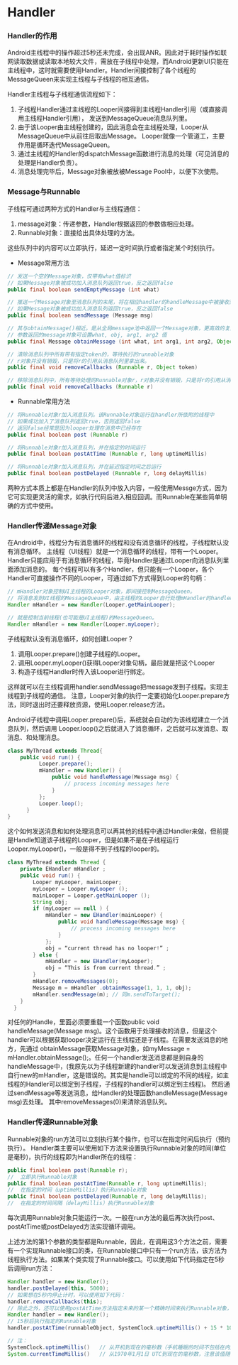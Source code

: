Handler
===


### Handler的作用

Android主线程中的操作超过5秒还未完成，会出现ANR。因此对于耗时操作如联网读取数据或读取本地较大文件，需放在子线程中处理，而Android更新UI只能在主线程中，这时就需要使用Handler。Handler间接控制了各个线程的MessageQueen来实现主线程与子线程的相互通信。

Handler主线程与子线程通信流程如下：

1. 子线程Handler通过主线程的Looper间接得到主线程Handler引用（或直接调用主线程Handler引用），
发送到MessageQueue消息队列里。
2. 由于该Looper由主线程创建的，因此消息会在主线程处理，Looper从MessageQueue中从前往后取出Message。
Looper就像一个管道工，主要作用是循环迭代MessageQueen。
3. 通过主线程的Handler的dispatchMessage函数进行消息的处理（可见消息的处理是Handler负责）。
4. 消息处理完毕后，Message对象被放被Message Pool中，以便下次使用。


### Message与Runnable

子线程可通过两种方式的Handler与主线程通信：

1. message对象：传递参数，Handler根据返回的参数做相应处理。
2. Runnable对象：直接给出具体处理的方法。

这些队列中的内容可以立即执行，延迟一定时间执行或者指定某个时刻执行。

- Message常用方法

```java
// 发送一个空的Message对象，仅带有what值标识
// 如果Message对象被成功加入消息队列返回true，反之返回false
public final boolean sendEmptyMessage (int what)

// 推送一个Message对象至消息队列的末尾，将在相应handler的handleMessage中被接收到。
// 如果Message对象被成功加入消息队列返回true，反之返回false
public final boolean sendMessage (Message msg)

// 其与obtainMessage()相近。是从全局message池中返回一个Message对象，更高效的复用
// 参数返回的message对象可设置what, obj, arg1, arg2 值
public final Message obtainMessage (int what, int arg1, int arg2, Object obj)

// 清除消息队列中所有带有指定token的，等待执行的runnable对象
// r对象并没有销毁，只是将r的引用从消息队列里拿出来。
public final void removeCallbacks (Runnable r, Object token)

// 移除消息队列中，所有等待处理的Runnable对象r，r对象并没有销毁，只是将r的引用从消息队列里拿出来
public final void removeCallbacks (Runnable r)
```

- Runnable常用方法

```java
// 将Runnable对象r加入消息队列。该Runnable对象运行在handler所依附的线程中
// 如果成功加入了消息队列返回true，否则返回false
// 返回false经常是因为looper处理在消息中已经存在
public final boolean post (Runnable r)

// 将Runnable对象r加入消息队列，并在指定的时间运行
public final boolean postAtTime (Runnable r, long uptimeMillis)

// 将Runnable对象r加入消息队列，并在延迟指定时间之后运行
public final boolean postDelayed (Runnable r, long delayMillis)
```

两种方式本质上都是在Handler的队列中放入内容，一般使用Messge方式，因为它可实现更灵活的需求，如执行代码后进入相应回调。而Runnable在某些简单明确的方式中使用。


### Handler传递Message对象

在Android中，线程分为有消息循环的线程和没有消息循环的线程，子线程默认没有消息循环。
主线程（UI线程）就是一个消息循环的线程，带有一个Looper。
Handler只能应用于有消息循环的线程，毕竟Handler是通过Looper向消息队列里面添加消息的。
每个线程可以有多个Handler，但只能有一个Looper，各个Handler可直接操作不同的Looper，可通过如下方式得到Looper的句柄：

```java
// mHandler对象控制UI主线程的Looper对象，即间接控制MessageQueen。
// 将消息发到UI线程的MessageQueue中，由主线程的Looper自行处理mHandler的handleMessage回调
Handler mHandler = new Handler(Looper.getMainLooper);

// 就是控制当前线程(也可能是UI主线程)的MessageQueen。
Handler mHandler = new Handler(Looper.myLooper);
```
子线程默认没有消息循环，如何创建Looper？

1. 调用Looper.prepare()创建子线程的Looper。
2. 调用Looper.myLooper()获得Looper对象句柄，最后就是把这个Looper
3. 构造子线程Handler时传入该Looper进行绑定。

这样就可以在主线程调用handler.sendMessage把message发到子线程。实现主线程到子线程的通信。
注意，Looper对象的执行一定要初始化Looper.prepare方法，同时退出时还要释放资源，使用Looper.release方法。

Android子线程中调用Looper.prepare()后，系统就会自动的为该线程建立一个消息队列，然后调用 Looper.loop()之后就进入了消息循环，之后就可以发消息、取消息、和处理消息。

```java
class MyThread extends Thread{
    public void run() {
          Looper.prepare();
          mHandler = new Handler() {
              public void handleMessage(Message msg) {
                  // process incoming messages here
              }
          };
          Looper.loop();
      }
}
```

这个如何发送消息和如何处理消息可以再其他的线程中通过Handler来做，但前提是Handle知道该子线程的Looper，但是如果不是在子线程运行 Looper.myLooper()，一般是得不到子线程的looper的。

```java
class MyThread extends Thread {
    private EHandler mHandler ;
    public void run() {
        Looper myLooper, mainLooper;
        myLooper = Looper.myLooper ();
        mainLooper = Looper.getMainLooper ();
        String obj;
        if (myLooper == null ) {
            mHandler = new EHandler(mainLooper) {
                public void handleMessage(Message msg) {
                    // process incoming messages here
                }
            };
            obj = “current thread has no looper!” ;
        } else {
            mHandler = new EHandler(myLooper);
            obj = “This is from current thread.” ;
        }
        mHandler.removeMessages(0);
        Message m = mHandler .obtainMessage(1, 1, 1, obj);
        mHandler.sendMessage(m); // 同m.sendToTarget();
    }
  }
```

对任何的Handle，里面必须要重载一个函数public void handleMessage(Message msg)。这个函数用于处理接收的消息，但是这个handler可以根据获取looper决定运行在主线程还是子线程。在需要发送消息的地方，先通过 obtainMessage获取Message对象，如myMessage = mHandler.obtainMessage();。任何一个handler发送消息都是到自身的handleMessage中，(我原先以为子线程新建的handler可以发送消息到主线程中自行new的mHandler，这是错误的。其实是handle可以绑定的不同的线程，如主线程的Handler可以绑定到子线程，子线程的handler可以绑定到主线程)。
然后通过sendMessage等发送消息，给Handler的处理函数handleMessage(Message msg)去处理。 其中removeMessages(0)来清除消息队列。


### Handler传递Runnable对象

Runnable对象的run方法可以立刻执行某个操作，也可以在指定时间后执行（预约执行）。
Handler类主要可以使用如下方法来设置执行Runnable对象的时间(单位是毫秒)，执行的线程即为Handler所在的线程：

```java
public final boolean post(Runnable r);
//  立即执行Runnable对象  
public final boolean postAtTime(Runnable r, long uptimeMillis);
//  在指定的时间（uptimeMillis）执行Runnable对象
public final boolean postDelayed(Runnable r, long delayMillis);
//  在指定的时间间隔（delayMillis）执行Runnable对象  
```

每次调用Runnable对象只能运行一次。一般在run方法的最后再次执行post、postAtTime或postDelayed方法实现循环调用。

上述方法的第1个参数的类型都是Runnable，因此，在调用这3个方法之前，需要有一个实现Runnable接口的类，在Runnable接口中只有一个run方法，该方法为线程执行方法。如果某个类实现了Runnable接口。可以使用如下代码指定在5秒后调用run方法：

```java
Handler handler = new Handler();
handler.postDelayed(this, 5000);
// 如果想在5秒内停止计时，可以使用如下代码：
handler.removeCallbacks(this);
// 除此之外，还可以使用postAtTime方法指定未来的某一个精确时间来执行Runnable对象，代码如下：
Handler handler = new Handler();
// 15秒后执行指定的Runnable对象
handler.postAtTime(runnableObject, SystemClock.uptimeMillis() + 15 * 1000);

// 注：
SystemClock.uptimeMillis()   // 从开机到现在的毫秒数（手机睡眠的时间不包括在内）
System.currentTimeMillis()   // 从1970年1月1日 UTC到现在的毫秒数，注意该值随手机时间更改后改变
```
